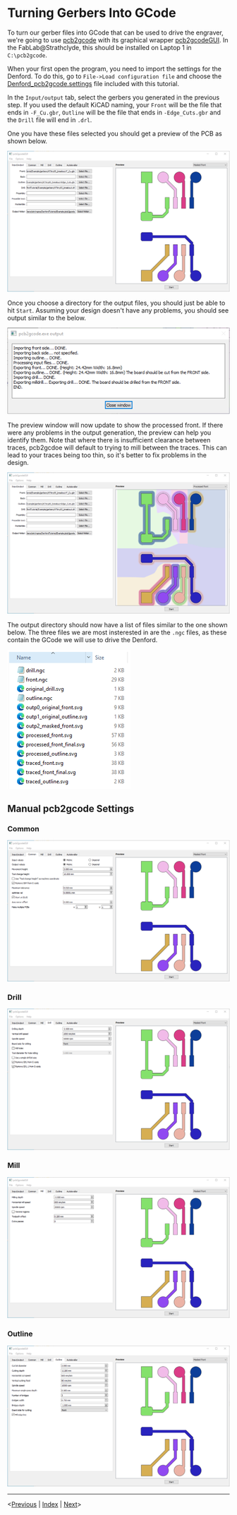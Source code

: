 # Turning Gerbers Into GCode

To turn our gerber files into GCode that can be used to drive the engraver, we're going to use [pcb2gcode](https://github.com/pcb2gcode/pcb2gcode) with its graphical wrapper [pcb2gcodeGUI](https://github.com/pcb2gcode/pcb2gcodeGUI). In the FabLab@Strathclyde, this should be installed on Laptop 1 in `C:\pcb2gcode`.

When your first open the program, you need to import the settings for the Denford. To do this, go to `File->Load configuration file` and choose the [Denford_pcb2gcode.settings](/Denford_pcb2gcode.settings) file included with this tutorial.

In the `Input/output` tab, select the gerbers you generated in the previous step. If you used the default KiCAD naming, your `Front` will be the file that ends in `-F_Cu.gbr`, `Outline` will be the file that ends in `-Edge_Cuts.gbr` and the `Drill` file will end in `.drl`.

One you have these files selected you should get a preview of the PCB as shown below.

![p2g_preview](./images/p2g_preview.png)

Once you choose a directory for the output files, you should just be able to hit `Start`. Assuming your design doesn't have any problems, you should see output similar to the below.

![p2g_output](./images/p2g_output.png)

The preview window will now update to show the processed front. If there were any problems in the output generation, the preview can help you identify them. Note that where there is insufficient clearance between traces, pcb2gcdoe will default to trying to mill between the traces. This can lead to your traces being too thin, so it's better to fix problems in the design.

![p2g_processed](./images/p2g_processed.png)

The output directory should now have a list of files similar to the one shown below. The three files we are most insterested in are the `.ngc` files, as these contain the GCode we will use to drive the Denford.

![p2g_output_files](./images/p2g_output_files.png)

## Manual pcb2gcode Settings

### Common

![p2g_common](./images/p2g_common.png)

### Drill

![p2g_drill](./images/p2g_drill.png)

### Mill

![p2g_mill](./images/p2g_mill.png)

### Outline

![p2g_outline](./images/p2g_outline.png)

___
  <[Previous](kicadgerbers.md) | [Index](index.md) | [Next](milling.md)>
